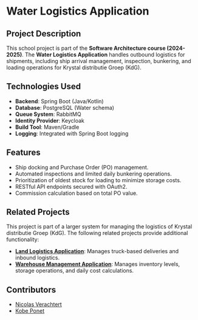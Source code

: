 # Water Logistics Application

## Project Description
This school project is part of the **Software Architecture course (2024-2025)**. The **Water Logistics Application** handles outbound logistics for shipments, including ship arrival management, inspection, bunkering, and loading operations for Krystal distributie Groep (KdG).

## Technologies Used
- **Backend**: Spring Boot (Java/Kotlin)
- **Database**: PostgreSQL (Water schema)
- **Queue System**: RabbitMQ
- **Identity Provider**: Keycloak
- **Build Tool**: Maven/Gradle
- **Logging**: Integrated with Spring Boot logging

## Features
- Ship docking and Purchase Order (PO) management.
- Automated inspections and limited daily bunkering operations.
- Prioritization of oldest stock for loading to minimize storage costs.
- RESTful API endpoints secured with OAuth2.
- Commission calculation based on total PO value.

## Related Projects
This project is part of a larger system for managing the logistics of Krystal distributie Groep (KdG). The following related projects provide additional functionality:
- **[Land Logistics Application](https://github.com/softtagz-sys/sa-land)**: Manages truck-based deliveries and inbound logistics.
- **[Warehouse Management Application](https://github.com/softtagz-sys/sa-warehouse)**: Manages inventory levels, storage operations, and daily cost calculations.

## Contributors
- [Nicolas Verachtert](https://github.com/NicolasVerachtert)
- [Kobe Ponet](https://github.com/softtagz-sys)
